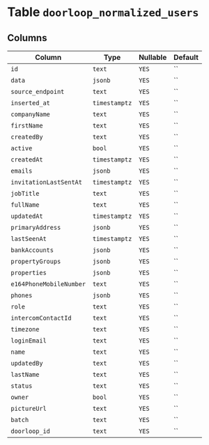 # Table `doorloop_normalized_users`

## Columns

| Column | Type | Nullable | Default |
|---|---|---|---|
| `id` | `text` | `YES` | `` |
| `data` | `jsonb` | `YES` | `` |
| `source_endpoint` | `text` | `YES` | `` |
| `inserted_at` | `timestamptz` | `YES` | `` |
| `companyName` | `text` | `YES` | `` |
| `firstName` | `text` | `YES` | `` |
| `createdBy` | `text` | `YES` | `` |
| `active` | `bool` | `YES` | `` |
| `createdAt` | `timestamptz` | `YES` | `` |
| `emails` | `jsonb` | `YES` | `` |
| `invitationLastSentAt` | `timestamptz` | `YES` | `` |
| `jobTitle` | `text` | `YES` | `` |
| `fullName` | `text` | `YES` | `` |
| `updatedAt` | `timestamptz` | `YES` | `` |
| `primaryAddress` | `jsonb` | `YES` | `` |
| `lastSeenAt` | `timestamptz` | `YES` | `` |
| `bankAccounts` | `jsonb` | `YES` | `` |
| `propertyGroups` | `jsonb` | `YES` | `` |
| `properties` | `jsonb` | `YES` | `` |
| `e164PhoneMobileNumber` | `text` | `YES` | `` |
| `phones` | `jsonb` | `YES` | `` |
| `role` | `text` | `YES` | `` |
| `intercomContactId` | `text` | `YES` | `` |
| `timezone` | `text` | `YES` | `` |
| `loginEmail` | `text` | `YES` | `` |
| `name` | `text` | `YES` | `` |
| `updatedBy` | `text` | `YES` | `` |
| `lastName` | `text` | `YES` | `` |
| `status` | `text` | `YES` | `` |
| `owner` | `bool` | `YES` | `` |
| `pictureUrl` | `text` | `YES` | `` |
| `batch` | `text` | `YES` | `` |
| `doorloop_id` | `text` | `YES` | `` |